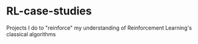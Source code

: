 # RL-case-studies
Projects I do to "reinforce" my understanding of Reinforcement Learning's classical algorithms
